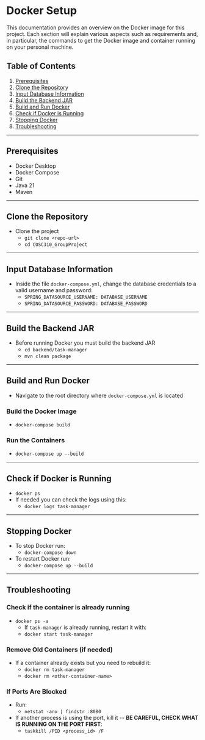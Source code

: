 # Docker Setup

This documentation provides an overview on the Docker image for this project. Each section will explain various aspects such as requirements and, in particular, the commands to get the Docker image and container running on your personal machine.

## Table of Contents
1. [Prerequisites](#prerequisites)
2. [Clone the Repository](#clone-the-repository)
3. [Input Database Information](#input-database-information)
4. [Build the Backend JAR](#build-the-backend-jar)
5. [Build and Run Docker](#build-and-run-docker)
6. [Check if Docker is Running](#check-if-docker-is-running)
7. [Stopping Docker](#stopping-docker)
8. [Troubleshooting](#troubleshooting)
---

## Prerequisites
- Docker Desktop
- Docker Compose
- Git
- Java 21
- Maven

---

## Clone the Repository
- Clone the project
    - `git clone <repo-url>`
    - `cd COSC310_GroupProject`

---

## Input Database Information
- Inside the file `docker-compose.yml`, change the database credentials to a valid username and password:
    - `SPRING_DATASOURCE_USERNAME: DATABASE_USERNAME`
    - `SPRING_DATASOURCE_PASSWORD: DATABASE_PASSWORD`

---

## Build the Backend JAR
- Before running Docker you must build the backend JAR
    - `cd backend/task-manager`
    - `mvn clean package`

---

## Build and Run Docker
- Navigate to the root directory where `docker-compose.yml` is located

### Build the Docker Image
- `docker-compose build`

### Run the Containers
- `docker-compose up --build`

---

## Check if Docker is Running
- `docker ps`
- If needed you can check the logs using this:
    - `docker logs task-manager`

---

## Stopping Docker
- To stop Docker run: 
    - `docker-compose down`
- To restart Docker run:
    - `docker-compose up --build`

---

## Troubleshooting
### Check if the container is already running
- `docker ps -a`  
  - If `task-manager` is already running, restart it with:
  - `docker start task-manager`

### Remove Old Containers (if needed)
- If a container already exists but you need to rebuild it:
  - `docker rm task-manager`
  - `docker rm <other-container-name>`

### If Ports Are Blocked
- Run:  
  - `netstat -ano | findstr :8080`
- If another process is using the port, kill it -- **BE CAREFUL, CHECK WHAT IS RUNNING ON THE PORT FIRST**:
  - `taskkill /PID <process_id> /F`
